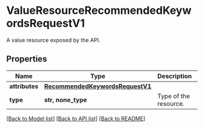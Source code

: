# ValueResourceRecommendedKeywordsRequestV1

A value resource exposed by the API.

## Properties
Name | Type | Description | Notes
------------ | ------------- | ------------- | -------------
**attributes** | [**RecommendedKeywordsRequestV1**](RecommendedKeywordsRequestV1.md) |  | [optional] 
**type** | **str, none_type** | Type of the resource. | [optional] 

[[Back to Model list]](../README.md#documentation-for-models) [[Back to API list]](../README.md#documentation-for-api-endpoints) [[Back to README]](../README.md)


